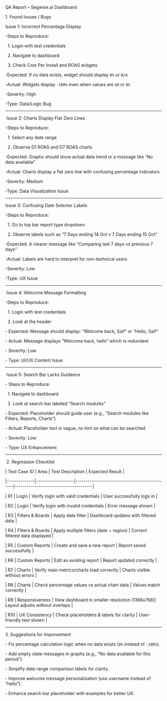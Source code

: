 QA Report – Segwise.ai Dashboard



1\. Found Issues / Bugs



Issue 1: Incorrect Percentage Display

-Steps to Reproduce:

&nbsp; 1. Login with test credentials

&nbsp; 2. Navigate to dashboard

&nbsp; 3. Check Cost Per Install and ROAS widgets

-Expected: If no data exists, widget should display `0%` or `N/A`

-Actual: Widgets display `-100%` even when values are `$0` or `0%`

-Severity: High  

-Type: Data/Logic Bug  



---



&nbsp;Issue 2: Charts Display Flat Zero Lines

-Steps to Reproduce:

&nbsp; 1. Select any date range

&nbsp; 2. Observe D1 ROAS and D7 ROAS charts

-Expected: Graphs should show actual data trend or a message like “No data available”

-Actual: Charts display a flat zero line with confusing percentage indicators  

-Severity: Medium  

-Type: Data Visualization Issue  



---



Issue 3: Confusing Date Selector Labels

-Steps to Reproduce:

&nbsp; 1. Go to top bar report type dropdown

&nbsp; 2. Observe labels such as “7 Days ending 14 Oct v 7 Days ending 15 Oct”

-Expected: A clearer message like “Comparing last 7 days vs previous 7 days”

-Actual: Labels are hard to interpret for non-technical users  

-Severity: Low  

-Type: UX Issue  



---



&nbsp;Issue 4: Welcome Message Formatting

-Steps to Reproduce:

&nbsp; 1. Login with test credentials

&nbsp; 2. Look at the header

\- Expected: Message should display: “Welcome back, Saif” or “Hello, Saif”

\- Actual: Message displays “Welcome back, hello” which is redundant  

\- Severity: Low  

\- Type: UI/UX Content Issue  



---



&nbsp;Issue 5: Search Bar Lacks Guidance

\- Steps to Reproduce:

&nbsp; 1. Navigate to dashboard

&nbsp; 2. Look at search bar labeled “Search modules”

\- Expected: Placeholder should guide user (e.g., “Search modules like Filters, Reports, Charts”)  

\- Actual: Placeholder text is vague, no hint on what can be searched  

\- Severity: Low  

\- Type: UX Enhancement  



---



&nbsp;2. Regression Checklist



| Test Case ID | Area              | Test Description                              | Expected Result                       |

|--------------|-------------------|-----------------------------------------------|---------------------------------------|

| R1           | Login             | Verify login with valid credentials           | User successfully logs in             |

| R2           | Login             | Verify login with invalid credentials         | Error message shown                   |

| R3           | Filters \& Boards  | Apply date filter                             | Dashboard updates with filtered data  |

| R4           | Filters \& Boards  | Apply multiple filters (date + region)        | Correct filtered data displayed       |

| R5           | Custom Reports    | Create and save a new report                  | Report saved successfully             |

| R6           | Custom Reports    | Edit an existing report                       | Report updated correctly              |

| R7           | Charts            | Verify main metrics/charts load correctly     | Charts visible without errors         |

| R8           | Charts            | Check percentage values vs actual chart data  | Values match correctly                |

| R9           | Responsiveness    | View dashboard in smaller resolution (1366x768)| Layout adjusts without overlaps       |

| R10          | UX Consistency    | Check placeholders \& labels for clarity       | User-friendly text shown              |



---



3\. Suggestions for Improvement

\- Fix percentage calculation logic when no data exists (`0%` instead of `-100%`).  

\- Add empty state messages in graphs (e.g., “No data available for this period”).  

\- Simplify date range comparison labels for clarity.  

\- Improve welcome message personalization (use username instead of “hello”).  

\- Enhance search bar placeholder with examples for better UX.  



